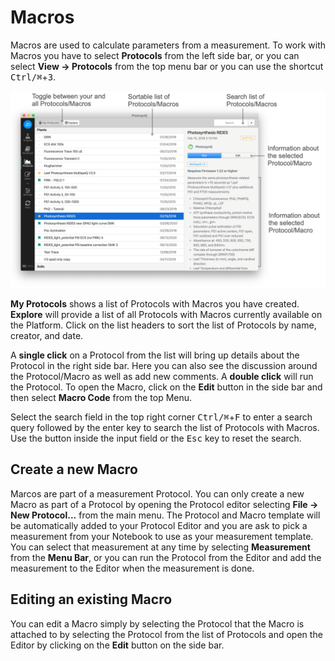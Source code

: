 # Macros

Macros are used to calculate parameters from a measurement. To work with Macros you have to select **Protocols** from the left side bar, or you can select **View → Protocols** from the top menu bar or you can use the shortcut <kbd>Ctrl/⌘</kbd>+<kbd>3</kbd>.

![The Macro List](./images/macro-list.png)

**My Protocols** shows a list of Protocols with Macros you have created. **Explore** will provide a list of all Protocols with Macros currently available on the Platform. Click on the list headers to sort the list of Protocols by name, creator, and date.

A **single click** on a Protocol from the list will bring up details about the Protocol in the right side bar. Here you can also see the discussion around the Protocol/Macro as well as add new comments. A **double click** will run the Protocol. To open the Macro, click on the **Edit** button in the side bar and then select **Macro Code** from the top Menu.

Select the search field in the top right corner <kbd>Ctrl/⌘</kbd>+<kbd>F</kbd> to enter a search query followed by the enter key to search the list of Protocols with Macros. Use the <i class="fa fa-times-circle"></i> button inside the input field or the <kbd>Esc</kbd> key to reset the search.

## Create a new Macro

Marcos are part of a measurement Protocol. You can only create a new Macro as part of a Protocol by opening the Protocol editor selecting **File → New Protocol...** from the main menu. The Protocol and Macro template will be automatically added to your Protocol Editor and you are ask to pick a measurement from your Notebook to use as your measurement template. You can select that measurement at any time by selecting **Measurement** from the **Menu Bar**, or you can run the Protocol from the Editor and add the measurement to the Editor when the measurement is done.

## Editing an existing Macro

You can edit a Macro simply by selecting the Protocol that the Macro is attached to by selecting the Protocol from the list of Protocols and open the Editor by clicking on the **Edit** button on the side bar.
